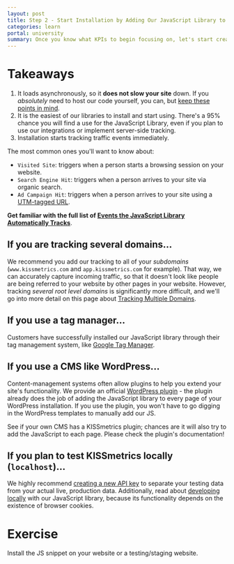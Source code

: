 ```yaml
---
layout: post
title: Step 2 - Start Installation by Adding Our JavaScript Library to Your Website
categories: learn
portal: university
summary: Once you know what KPIs to begin focusing on, let's start creating events, starting with installing our JavaScript Library.
---
```

<div id="wistia_256139b3f9" class="wistia_embed wistia-embed" data-video-width="640" data-video-height="400"></div>

# Takeaways

1. It loads asynchronously, so it **does not slow your site** down. If you *absolutely* need to host our code yourself, you can, but [keep these points in mind][self-hosting].
2. It is the easiest of our libraries to install and start using. There's a 95% chance you will find a use for the JavaScript Library, even if you plan to use our integrations or implement server-side tracking.
3. Installation starts tracking traffic events immediately.

The most common ones you'll want to know about:

* `Visited Site`: triggers when a person starts a browsing session on your website.
* `Search Engine Hit`: triggers when a person arrives to your site via organic search.
* `Ad Campaign Hit`: triggers when a person arrives to your site using a [UTM-tagged URL][utm].

**Get familiar with the full list of [Events the JavaScript Library Automatically Tracks][auto-track]**.

## If you are tracking several domains...

We recommend you add our tracking to all of your *subdomains* (`www.kissmetrics.com` and `app.kissmetrics.com` for example). That way, we can accurately capture incoming traffic, so that it doesn't look like people are being referred to your website by other pages in your website. However, tracking *several root level domains* is significantly more difficult, and we'll go into more detail on this page about [Tracking Multiple Domains][multiple-domains].

## If you use a tag manager...

Customers have successfully installed our JavaScript library through their tag management system, like [Google Tag Manager][gtm].

## If you use a CMS like WordPress...

Content-management systems often allow plugins to help you extend your site's functionality. We provide an official [WordPress plugin][wp-plugin] - the plugin already does the job of adding the JavaScript library to every page of your WordPress installation. If you use the plugin, you won't have to go digging in the WordPress templates to manually add our JS.

See if your own CMS has a KISSmetrics plugin; chances are it will also try to add the JavaScript to each page. Please check the plugin's documentation!

## If you plan to test KISSmetrics locally (`localhost`)...

We highly recommend [creating a new API key][create-product] to separate your testing data from your actual live, production data. Additionally, read about [developing locally][local] with our JavaScript library, because its functionality depends on the existence of browser cookies.

# Exercise
<div class="alert alert-success alert-block">
Install the JS snippet on your website or a testing/staging website.
</div>

[self-hosting]: /apis/javascript/hosting-js-yourself
[auto-track]: /apis/javascript#events-automatically-tracked
[utm]: /integrations/utm-variables
[multiple-domains]: /apis/javascript/tracking-multiple-domains
[gtm]: /apis/javascript/google-tag-manager
[create-product]: /how-tos/create-site
[local]: /advanced/local-development
[wp-plugin]: /integrations/wordpress

<script charset="ISO-8859-1" src="http://fast.wistia.com/static/E-v1.js">
</script>
<script type="text/javascript">
loadKMTrackableVideo("256139b3f9", "Installing KM on Individual HTML Files");
</script>